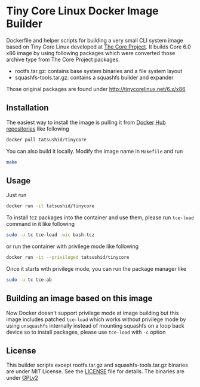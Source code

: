 Tiny Core Linux Docker Image Builder
====================================

Dockerfile and helper scripts for building a very small CLI system image based
on Tiny Core Linux developed at [The Core Project](http://tinycorelinux.net).
It builds Core 6.0 x86 image by using following packages which were
converted those archive type from The Core Project packages.

- rootfs.tar.gz: contains base system binaries and a file system layout
- squashfs-tools.tar.gz: contains a squashfs builder and expander

Those original packages are found under http://tinycorelinux.net/6.x/x86

## Installation

The easiest way to install the image is pulling it from
[Docker Hub repositories](https://registry.hub.docker.com/) like following

```bash
docker pull tatsushid/tinycore
```

You can also build it locally. Modify the image name in `Makefile` and run

```bash
make
```

## Usage

Just run

```bash
docker run -it tatsushid/tinycore
```

To install tcz packages into the container and use them, please run `tce-load`
command in it like following

```bash
sudo -u tc tce-load -wic bash.tcz
```

or run the container with privilege mode like following

```bash
docker run -it --privileged tatsushid/tinycore
```

Once it starts with privilege mode, you can run the package manager like

```bash
sudo -u tc tce-ab
```

## Building an image based on this image

Now Docker doesn't support privilege mode at image building but this image
includes patched `tce-load` which works without privilege mode by using
`unsquashfs` internally instead of mounting squashfs on a loop back device so
to install packages, please use `tce-load` with `-c` option

## License

This builder scripts except rootfs.tar.gz and squashfs-tools.tar.gz binaries
are under MIT License. See the [LICENSE](./LICENSE) file for details. The
binaries are under [GPLv2](http://www.gnu.org/licenses/gpl-2.0.html)
